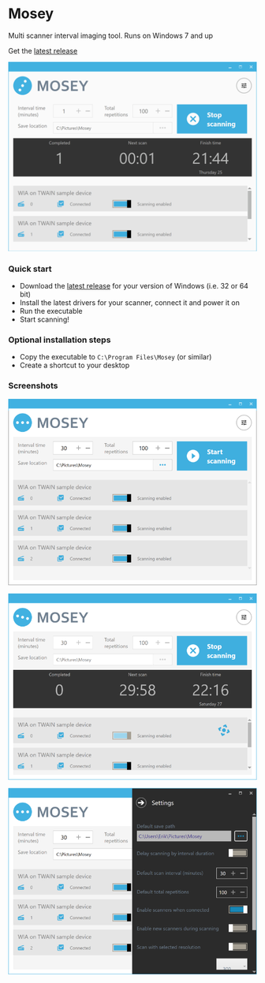 # Mosey
Multi scanner interval imaging tool. Runs on Windows 7 and up

Get the [latest release](https://github.com/Erik-White/Mosey/releases)

![Mosey scanning](Docs/images/scan_progress.gif "Mosey scanning")

### Quick start
- Download the  [latest release](https://github.com/Erik-White/Mosey/releases) for your version of Windows (i.e. 32 or 64 bit)
- Install the latest drivers for your scanner, connect it and power it on
- Run the executable
- Start scanning!

### Optional installation steps
- Copy the executable to `C:\Program Files\Mosey` (or similar)
- Create a shortcut to your desktop

### Screenshots

![Mosey main window](Docs/images/window_med.png "Mosey main window")

![Mosey during scanning](Docs/images/scanning_med.png "Mosey during scanning")

![Mosey options](Docs/images/options_med.png "Mosey options")
